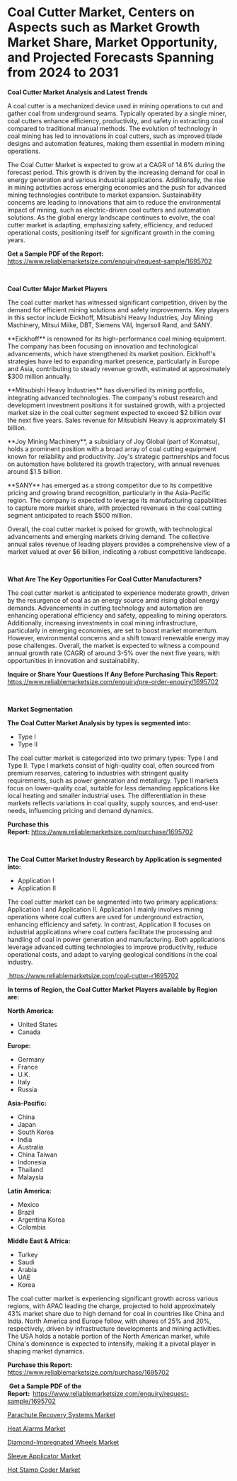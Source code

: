 <p><h1>Coal Cutter Market, Centers on Aspects such as Market Growth Market Share, Market Opportunity, and Projected Forecasts Spanning from 2024 to 2031</h1></p><p><strong>Coal Cutter Market Analysis and Latest Trends</strong></p>
<p><p>A coal cutter is a mechanized device used in mining operations to cut and gather coal from underground seams. Typically operated by a single miner, coal cutters enhance efficiency, productivity, and safety in extracting coal compared to traditional manual methods. The evolution of technology in coal mining has led to innovations in coal cutters, such as improved blade designs and automation features, making them essential in modern mining operations.</p><p>The Coal Cutter Market is expected to grow at a CAGR of 14.6% during the forecast period. This growth is driven by the increasing demand for coal in energy generation and various industrial applications. Additionally, the rise in mining activities across emerging economies and the push for advanced mining technologies contribute to market expansion. Sustainability concerns are leading to innovations that aim to reduce the environmental impact of mining, such as electric-driven coal cutters and automation solutions. As the global energy landscape continues to evolve, the coal cutter market is adapting, emphasizing safety, efficiency, and reduced operational costs, positioning itself for significant growth in the coming years.</p></p>
<p><strong>Get a Sample PDF of the Report:&nbsp;</strong> <a href="https://www.reliablemarketsize.com/enquiry/request-sample/1695702?utm_campaign=1422&utm_medium=2&utm_source=Github&utm_content=ia&utm_term=19102024&utm_id=coal-cutter">https://www.reliablemarketsize.com/enquiry/request-sample/1695702</a></p>
<p>&nbsp;</p>
<p><strong>Coal Cutter Major Market Players</strong></p>
<p><p>The coal cutter market has witnessed significant competition, driven by the demand for efficient mining solutions and safety improvements. Key players in this sector include Eickhoff, Mitsubishi Heavy Industries, Joy Mining Machinery, Mitsui Miike, DBT, Siemens VAI, Ingersoll Rand, and SANY.</p><p>**Eickhoff** is renowned for its high-performance coal mining equipment. The company has been focusing on innovation and technological advancements, which have strengthened its market position. Eickhoff's strategies have led to expanding market presence, particularly in Europe and Asia, contributing to steady revenue growth, estimated at approximately $300 million annually.</p><p>**Mitsubishi Heavy Industries** has diversified its mining portfolio, integrating advanced technologies. The company's robust research and development investment positions it for sustained growth, with a projected market size in the coal cutter segment expected to exceed $2 billion over the next five years. Sales revenue for Mitsubishi Heavy is approximately $1 billion.</p><p>**Joy Mining Machinery**, a subsidiary of Joy Global (part of Komatsu), holds a prominent position with a broad array of coal cutting equipment known for reliability and productivity. Joy's strategic partnerships and focus on automation have bolstered its growth trajectory, with annual revenues around $1.5 billion.</p><p>**SANY** has emerged as a strong competitor due to its competitive pricing and growing brand recognition, particularly in the Asia-Pacific region. The company is expected to leverage its manufacturing capabilities to capture more market share, with projected revenues in the coal cutting segment anticipated to reach $500 million.</p><p>Overall, the coal cutter market is poised for growth, with technological advancements and emerging markets driving demand. The collective annual sales revenue of leading players provides a comprehensive view of a market valued at over $6 billion, indicating a robust competitive landscape.</p></p>
<p>&nbsp;</p>
<p><strong>What Are The Key Opportunities For Coal Cutter Manufacturers?</strong></p>
<p><p>The coal cutter market is anticipated to experience moderate growth, driven by the resurgence of coal as an energy source amid rising global energy demands. Advancements in cutting technology and automation are enhancing operational efficiency and safety, appealing to mining operators. Additionally, increasing investments in coal mining infrastructure, particularly in emerging economies, are set to boost market momentum. However, environmental concerns and a shift toward renewable energy may pose challenges. Overall, the market is expected to witness a compound annual growth rate (CAGR) of around 3-5% over the next five years, with opportunities in innovation and sustainability.</p></p>
<p><strong>Inquire or Share Your Questions If Any Before Purchasing This Report:</strong> <a href="https://www.reliablemarketsize.com/enquiry/pre-order-enquiry/1695702?utm_campaign=1422&utm_medium=2&utm_source=Github&utm_content=ia&utm_term=19102024&utm_id=coal-cutter">https://www.reliablemarketsize.com/enquiry/pre-order-enquiry/1695702</a></p>
<p>&nbsp;</p>
<p><strong>Market Segmentation</strong></p>
<p><strong>The Coal Cutter Market Analysis by types is segmented into:</strong></p>
<p><ul><li>Type I</li><li>Type II</li></ul></p>
<p><p>The coal cutter market is categorized into two primary types: Type I and Type II. Type I markets consist of high-quality coal, often sourced from premium reserves, catering to industries with stringent quality requirements, such as power generation and metallurgy. Type II markets focus on lower-quality coal, suitable for less demanding applications like local heating and smaller industrial uses. The differentiation in these markets reflects variations in coal quality, supply sources, and end-user needs, influencing pricing and demand dynamics.</p></p>
<p><strong>Purchase this Report:&nbsp;</strong><a href="https://www.reliablemarketsize.com/purchase/1695702?utm_campaign=1422&utm_medium=2&utm_source=Github&utm_content=ia&utm_term=19102024&utm_id=coal-cutter">https://www.reliablemarketsize.com/purchase/1695702</a></p>
<p>&nbsp;</p>
<p><strong>The Coal Cutter Market Industry Research by Application is segmented into:</strong></p>
<p><ul><li>Application I</li><li>Application II</li></ul></p>
<p><p>The coal cutter market can be segmented into two primary applications: Application I and Application II. Application I mainly involves mining operations where coal cutters are used for underground extraction, enhancing efficiency and safety. In contrast, Application II focuses on industrial applications where coal cutters facilitate the processing and handling of coal in power generation and manufacturing. Both applications leverage advanced cutting technologies to improve productivity, reduce operational costs, and adapt to varying geological conditions in the coal industry.</p></p>
<p><a href="https://www.reliablemarketsize.com/coal-cutter-r1695702?utm_campaign=1422&utm_medium=2&utm_source=Github&utm_content=ia&utm_term=19102024&utm_id=coal-cutter">&nbsp;https://www.reliablemarketsize.com/coal-cutter-r1695702</a></p>
<p><strong>In terms of Region, the Coal Cutter Market Players available by Region are:</strong></p>
<p>
    <p> <strong> North America: </strong>
        <ul>
            <li>United States</li>
            <li>Canada</li>
        </ul>
        </p> 
    <p> <strong> Europe: </strong>
        <ul>
            <li>Germany</li>
            <li>France</li>
            <li>U.K.</li>
            <li>Italy</li>
            <li>Russia</li>
        </ul>
        </p> 
    <p> <strong> Asia-Pacific: </strong>
        <ul>
            <li>China</li>
            <li>Japan</li>
            <li>South Korea</li>
            <li>India</li>
            <li>Australia</li>
            <li>China Taiwan</li>
            <li>Indonesia</li>
            <li>Thailand</li>
            <li>Malaysia</li>
        </ul>
        </p> 
    <p> <strong> Latin America: </strong>
        <ul>
            <li>Mexico</li>
            <li>Brazil</li>
            <li>Argentina Korea</li>
            <li>Colombia</li>
        </ul>
        </p> 
    <p> <strong> Middle East & Africa: </strong>
        <ul>
            <li>Turkey</li>
            <li>Saudi</li>
            <li>Arabia</li>
            <li>UAE</li>
            <li>Korea</li>
        </ul>
    </p>
    </p>
<p><p>The coal cutter market is experiencing significant growth across various regions, with APAC leading the charge, projected to hold approximately 43% market share due to high demand for coal in countries like China and India. North America and Europe follow, with shares of 25% and 20%, respectively, driven by infrastructure developments and mining activities. The USA holds a notable portion of the North American market, while China's dominance is expected to intensify, making it a pivotal player in shaping market dynamics.</p></p>
<p><strong>Purchase this Report: </strong><a href="https://www.reliablemarketsize.com/purchase/1695702?utm_campaign=1422&utm_medium=2&utm_source=Github&utm_content=ia&utm_term=19102024&utm_id=coal-cutter">https://www.reliablemarketsize.com/purchase/1695702</a></p>
<p>&nbsp;<strong>Get a Sample PDF of the Report:&nbsp;&nbsp;</strong><a href="https://www.reliablemarketsize.com/enquiry/request-sample/1695702?utm_campaign=1422&utm_medium=2&utm_source=Github&utm_content=ia&utm_term=19102024&utm_id=coal-cutter">https://www.reliablemarketsize.com/enquiry/request-sample/1695702</a></p>
<p><strong></strong></p>
<p><p><a href="https://www.linkedin.com/pulse/parachute-recovery-systems-market-industry-trends-forecast-vwync?utm_campaign=1422&utm_medium=2&utm_source=Github&utm_content=ia&utm_term=19102024&utm_id=coal-cutter">Parachute Recovery Systems Market</a></p><p><a href="https://github.com/dringals/Market-Research-Report-List-6/blob/main/heat-alarms-market.md?utm_campaign=1422&utm_medium=2&utm_source=Github&utm_content=ia&utm_term=19102024&utm_id=coal-cutter">Heat Alarms Market</a></p><p><a href="https://github.com/fletaw9bs/Market-Research-Report-List-1/blob/main/diamond-impregnated-wheels-market.md?utm_campaign=1422&utm_medium=2&utm_source=Github&utm_content=ia&utm_term=19102024&utm_id=coal-cutter">Diamond-Impregnated Wheels Market</a></p><p><a href="https://issuu.com/reportprime-2/docs/sleeve-applicator-market-size-2030._5cee020cfdecbf?utm_campaign=1422&utm_medium=2&utm_source=Github&utm_content=ia&utm_term=19102024&utm_id=coal-cutter">Sleeve Applicator Market</a></p><p><a href="https://issuu.com/reportprime-2/docs/hot-stamp-coder-market-size-2030.pp_dc7afd2872e2b0?utm_campaign=1422&utm_medium=2&utm_source=Github&utm_content=ia&utm_term=19102024&utm_id=coal-cutter">Hot Stamp Coder Market</a></p></p>